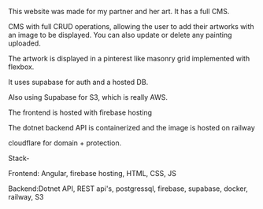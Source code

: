 This website was made for my partner and her art. It has a full CMS.

CMS with full CRUD operations, allowing the user to add their artworks with an image to be displayed.
You can also update or delete any painting uploaded.

The artwork is displayed in a pinterest like masonry grid implemented with flexbox.

It uses supabase for auth and a hosted DB.

Also using Supabase for S3, which is really AWS.

The frontend is hosted with firebase hosting

The dotnet backend API is containerized and the image is hosted on railway

cloudflare for domain + protection.

Stack-

Frontend: Angular, firebase hosting, HTML, CSS, JS

Backend:Dotnet API, REST api's, postgressql, firebase, supabase, docker, railway, S3

